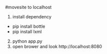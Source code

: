 #movesite to localhost
1. install dependency 
- pip install bottle 
- pip install lxml 

2. python app.py
2. open brower and look http://localhost:8080

